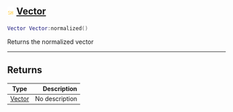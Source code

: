 ## ![shared](.gitbook/assets/shared.png) [Vector](home/Vector)



```lua
Vector Vector:normalized()
```

Returns the normalized vector


------
## Returns

| Type   | Description |
| ------ | ----------: |
| [Vector](home/Vector) | No description |


